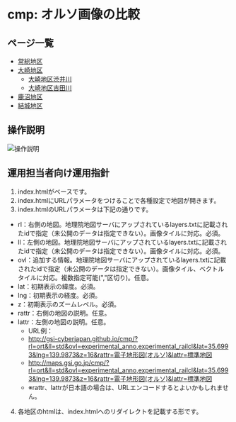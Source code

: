 # cmp: オルソ画像の比較
## ページ一覧

- [常総地区](http://gsi-cyberjapan.github.io/cmp/joso.html)
- [大崎地区](http://gsi-cyberjapan.github.io/cmp/ohsaki.html)
  - [大崎地区渋井川](http://gsi-cyberjapan.github.io/cmp/shibui.html)
  - [大崎地区吉田川](http://gsi-cyberjapan.github.io/cmp/yoshida.html)
- [鹿沼地区](http://gsi-cyberjapan.github.io/cmp/kanuma.html)
- [結城地区](http://gsi-cyberjapan.github.io/cmp/yuki.html)

## 操作説明
![操作説明](op.png)

## 運用担当者向け運用指針
1. index.htmlがベースです。
2. index.htmlにURLパラメータをつけることで各種設定で地図が開きます。
3. index.htmlのURLパラメータは下記の通りです。
  - rl：右側の地図。地理院地図サーバにアップされているlayers.txtに記載されたidで指定（未公開のデータは指定できない）。画像タイルに対応。必須。
  - ll：左側の地図。地理院地図サーバにアップされているlayers.txtに記載されたidで指定（未公開のデータは指定できない）。画像タイルに対応。必須。
  - ovl：追加する情報。地理院地図サーバにアップされているlayers.txtに記載されたidで指定（未公開のデータは指定できない）。画像タイル、ベクトルタイルに対応。複数指定可能(","区切り)。任意。
  - lat：初期表示の緯度。必須。
  - lng：初期表示の経度。必須。
  - z：初期表示のズームレベル。必須。
  - rattr：右側の地図の説明。任意。
  - lattr：左側の地図の説明。任意。
    - URL例：
    - http://gsi-cyberjapan.github.io/cmp/?rl=ort&ll=std&ovl=experimental_anno,experimental_railcl&lat=35.6993&lng=139.9873&z=16&rattr=電子地形図(オルソ)&lattr=標準地図
    - http://maps.gsi.go.jp/cmp/?rl=ort&ll=std&ovl=experimental_anno,experimental_railcl&lat=35.6993&lng=139.9873&z=16&rattr=電子地形図(オルソ)&lattr=標準地図
    - ※rattr、lattrが日本語の場合は、URLエンコードするとよいかもしれません。
4. 各地区のhtmlは、index.htmlへのリダイレクトを記載する形です。
